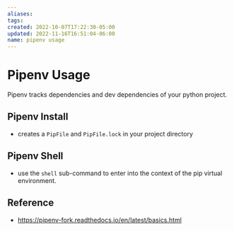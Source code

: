 ```yaml
---
aliases: 
tags: 
created: 2022-10-07T17:22:30-05:00
updated: 2022-11-16T16:51:04-06:00
name: pipenv usage
---
```

# Pipenv Usage

Pipenv tracks dependencies and dev dependencies of your python project.  

## Pipenv Install
- creates a `PipFile` and `PipFile.lock` in your project directory

## Pipenv Shell
- use the `shell` sub-command to enter into the context of the pip virtual environment.

## Reference
- https://pipenv-fork.readthedocs.io/en/latest/basics.html